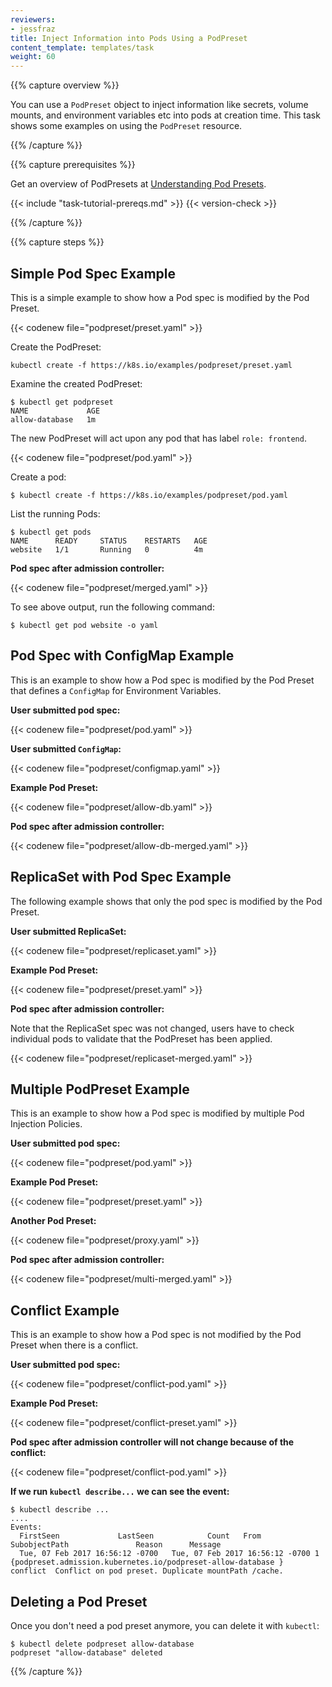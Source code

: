 ```yaml
---
reviewers:
- jessfraz
title: Inject Information into Pods Using a PodPreset
content_template: templates/task
weight: 60
---
```


{{% capture overview %}}

You can use a `PodPreset` object to inject information like secrets, volume
mounts, and environment variables etc into pods at creation time.
This task shows some examples on using the `PodPreset` resource.

{{% /capture %}}

{{% capture prerequisites %}}

Get an overview of PodPresets at
[Understanding Pod Presets](/docs/concepts/workloads/pods/podpreset/).

{{< include "task-tutorial-prereqs.md" >}} {{< version-check >}}

{{% /capture %}}

{{% capture steps %}}


## Simple Pod Spec Example

This is a simple example to show how a Pod spec is modified by the Pod
Preset.

{{< codenew file="podpreset/preset.yaml" >}}

Create the PodPreset:

```shell
kubectl create -f https://k8s.io/examples/podpreset/preset.yaml
```

Examine the created PodPreset:

```shell
$ kubectl get podpreset
NAME             AGE
allow-database   1m
```

The new PodPreset will act upon any pod that has label `role: frontend`.

{{< codenew file="podpreset/pod.yaml" >}}

Create a pod:

```shell
$ kubectl create -f https://k8s.io/examples/podpreset/pod.yaml
```

List the running Pods:

```shell
$ kubectl get pods
NAME      READY     STATUS    RESTARTS   AGE
website   1/1       Running   0          4m
```

**Pod spec after admission controller:**

{{< codenew file="podpreset/merged.yaml" >}}

To see above output, run the following command:

```shell
$ kubectl get pod website -o yaml
```

## Pod Spec with ConfigMap Example

This is an example to show how a Pod spec is modified by the Pod Preset
that defines a `ConfigMap` for Environment Variables.

**User submitted pod spec:**

{{< codenew file="podpreset/pod.yaml" >}}

**User submitted `ConfigMap`:**

{{< codenew file="podpreset/configmap.yaml" >}}

**Example Pod Preset:**

{{< codenew file="podpreset/allow-db.yaml" >}}

**Pod spec after admission controller:**

{{< codenew file="podpreset/allow-db-merged.yaml" >}}

## ReplicaSet with Pod Spec Example

The following example shows that only the pod spec is modified by the Pod
Preset.

**User submitted ReplicaSet:**

{{< codenew file="podpreset/replicaset.yaml" >}}

**Example Pod Preset:**

{{< codenew file="podpreset/preset.yaml" >}}

**Pod spec after admission controller:**

Note that the ReplicaSet spec was not changed, users have to check individual pods
to validate that the PodPreset has been applied.

{{< codenew file="podpreset/replicaset-merged.yaml" >}}

## Multiple PodPreset Example

This is an example to show how a Pod spec is modified by multiple Pod
Injection Policies.

**User submitted pod spec:**

{{< codenew file="podpreset/pod.yaml" >}}

**Example Pod Preset:**

{{< codenew file="podpreset/preset.yaml" >}}

**Another Pod Preset:**

{{< codenew file="podpreset/proxy.yaml" >}}

**Pod spec after admission controller:**

{{< codenew file="podpreset/multi-merged.yaml" >}}

## Conflict Example

This is an example to show how a Pod spec is not modified by the Pod Preset
when there is a conflict.

**User submitted pod spec:**

{{< codenew file="podpreset/conflict-pod.yaml" >}}

**Example Pod Preset:**

{{< codenew file="podpreset/conflict-preset.yaml" >}}

**Pod spec after admission controller will not change because of the conflict:**

{{< codenew file="podpreset/conflict-pod.yaml" >}}

**If we run `kubectl describe...` we can see the event:**

```shell
$ kubectl describe ...
....
Events:
  FirstSeen             LastSeen            Count   From                    SubobjectPath               Reason      Message
  Tue, 07 Feb 2017 16:56:12 -0700   Tue, 07 Feb 2017 16:56:12 -0700 1   {podpreset.admission.kubernetes.io/podpreset-allow-database }    conflict  Conflict on pod preset. Duplicate mountPath /cache.
```

## Deleting a Pod Preset

Once you don't need a pod preset anymore, you can delete it with `kubectl`:

```shell
$ kubectl delete podpreset allow-database
podpreset "allow-database" deleted
```

{{% /capture %}}